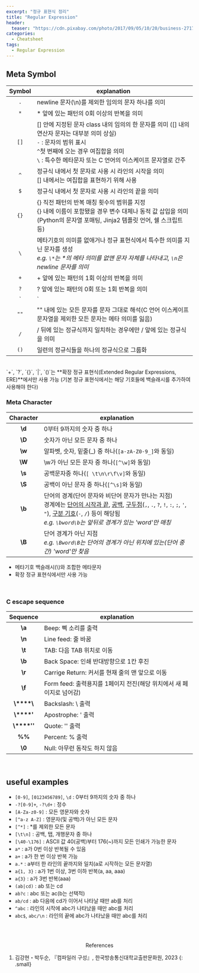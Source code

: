 ```yaml
---
excerpt: "정규 표현식 정리"
title: "Regular Expression"
header:
  teaser: "https://cdn.pixabay.com/photo/2017/09/05/10/20/business-2717066_1280.jpg"
categories:
  - Cheatsheet
tags:
  - Regular Expression
---
```


## Meta Symbol

| Symbol | explanation       |
|:------:|-------------------|
|  `.`   | newline 문자(\\n)를 제외한 임의의 문자 하나를 의미  |
|  `*`   | \* 앞에 있는 패턴의 0회 이상의 반복을 의미  |
|  `[]`  | [] 안에 지정된 문자 class 내의 임의의 한 문자를 의미 ([] 내의 연산자 문자는 대부분 의미 상실)<br>`-` : 문자의 범위 표시<br>`^`첫 번째에 오는 경우 여집합을 의미<br>`\` : 특수한 메타문자 또는 C 언어의 이스케이프 문자열로 간주 |
|  `^`   | 정규식 내에서 첫 문자로 사용 시 라인의 시작을 의미<br>[] 내에서는 여집합을 표현하기 위해 사용 |
|  `$`   | 정규식 내에서 첫 문자로 사용 시 라인의 끝을 의미  |
|  `{}`   | {} 직전 패턴의 반복 매칭 횟수의 범위를 지정<br>{} 내에 이름이 포함됐을 경우 변수 대체나 동적 값 삽입을 의미(Python의 문자열 포매팅, Jinja2 템플릿 언어, 쉘 스크립트 등)  |
|  `\`   | 메타기호의 의미를 없애거나 정규 표현식에서 특수한 의미를 지닌 문자를 생성<br>*e.g. `\*`는 \*의 메타 의미를 없앤 문자 자체를 나타내고, `\n`은 newline 문자를 의미*   |
|  `+`   | + 앞에 있는 패턴의 1회 이상의 반복을 의미  |
|  `?`   | ? 앞에 있는 패턴의 0회 또는 1회 반복을 의미  |
|  `|`   | \| 양쪽에 있는 좌측 패턴과 우측 패턴 중 어느 하나를 의미   |
|  `""`  | "" 내에 있는 모든 문자를 문자 그대로 해석(C 언어 이스케이프 문자열을 제외한 모든 문자는 메타 의미를 잃음)  |
|  `/`   | / 뒤에 있는 정규식까지 일치하는 경우에만 / 앞에 있는 정규식을 의미  |
|  `()`  | 일련의 정규식들을 하나의 정규식으로 그룹화    |

<br>
`+`, `?`, `{}`, `|`, `()`는 **확장 정규 표현식(Extended Regular Expressions, ERE)**에서만 사용 가능   
(기본 정규 표현식에서는 해당 기호들에 백슬래시를 추가하여 사용해야 한다)
<br>

### Meta Character

| Character  | explanation       |
|:----------:|-------------------|
|  **\\d**   | 0부터 9까지의 숫자 중 하나  |
|  **\\D**   | 숫자가 아닌 모든 문자 중 하나 |
|  **\\w**   | 알파벳, 숫자, 밑줄(_) 중 하나(`[a-zA-Z0-9_]`와 동일) |
|  **\\W**   | \\w가 아닌 모든 문자 중 하나(`[^\w]`와 동일) |
|  **\\s**   | 공백문자중 하나(`[ \t\n\r\f\v]`와 동일) |
|  **\\S**   | 공백이 아닌 문자 중 하나(`[^\s]`와 동일) |
|  **\\b**   | 단어의 경계(단어 문자와 비단어 문자가 만나는 지점)<br>경계에는 <u>단어의 시작과 끝</u>, <u>공백</u>, <u>구두점</u>(`,`, `.`, `?`, `!`, `:`, `;`, `'`, `"`), <u>구분 기호</u>(`-`, `/`) 등이 해당됨<br>*e.g. `\bword\b`는 앞뒤로 경계가 있는 'word'만 매칭*  |
|  **\\B**   | 단어 경계가 아닌 지점<br>*e.g. `\Bword\B`는 단어의 경계가 아닌 위치에 있는(단어 중간) 'word'만 찾음*  |

- 메타기호 백슬래시(\\)와 조합한 메타문자
- 확장 정규 표현식에서만 사용 가능
<br>

### C escape sequence

| Sequence     | explanation                       |
|:------------:|-----------------------------------|
| **\\a**      | Beep: 삑 소리를 출력                 |
| **\\n**      | Line feed: 줄 바꿈                  |
| **\\t**      | TAB: 다음 TAB 위치로 이동             |
| **\\b**      | Back Space: 인쇄 반대방향으로 1칸 후진  |
| **\\r**      | Carrige Return: 커서를 현재 줄의 맨 앞으로 이동 |
| **\\f**      | Form feed: 출력용지를 1페이지 전진(해당 위치에서 새 페이지로 넘어감)  |
| **\\****\\** | Backslash: \\ 출력                 |
| **\\****'**  | Apostrophe: ' 출력                 |
| **\\****''** | Quote: '' 출력                     |
| **%%**       | Percent: % 출력                   |
| **\\0**      | Null: 아무런 동작도 하지 않음          |

<br>

## useful examples

- `[0-9]`, `[0123456789]`, `\d` : 0부터 9까지의 숫자 중 하나
- `-?[0-9]+`, `-?\d+` : 정수
- `[A-Za-z0-9]` : 모든 영문자와 숫자
- `[^a-z A-Z]` : 영문자(및 공백)가 아닌 모든 문자
- `[^*]` : \*를 제외한 모든 문자
- `[\t\n]` : 공백, 탭, 개행문자 중 하나
- `[\40-\176]` : ASCII 값 40(공백)부터 176(~)까지 모든 인쇄가 가능한 문자
- `a*` : a가 0번 이상 반복될 수 있음
- `a+` : a가 한 번 이상 반복 가능
- `a.*` : a부터 한 라인의 끝까지와 일치(a로 시작하는 모든 문자열)
- `a{1, 3}` : a가 1번 이상, 3번 이하 반복(a, aa, aaa)
- `a{3}` : a가 3번 반복(aaa)
- `(ab|cd)` : ab 또는 cd
- `ab?c` : abc 또는 ac(b는 선택적)
- `ab/cd` : ab 다음에 cd가 이어서 나타날 때만 ab를 처리
- `^abc` : 라인의 시작에 abc가 나타났을 때만 abc를 처리
- `abc$`, `abc/\n` : 라인의 끝에 abc가 나타났을 때만 abc를 처리

<br><br>
<center>References</center>

1. 김강현・박두순, 『컴파일러 구성』, 한국방송통신대학교출판문화원, 2023
{: .small}
